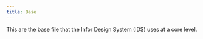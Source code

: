 ```yaml
---
title: Base
---
```


This are the base file that the Infor Design System (IDS) uses at a core level.
